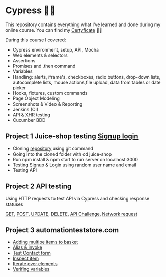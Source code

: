 # Cypress 👨‍💻
This repository contains everything what I've learned and done during my online course.
You can find my [Certyficate](https://www.udemy.com/certificate/UC-44f830a2-eafa-4bb9-8588-ba3d79653823/) 👨‍🎓 

During this course I covered:
* Cypress environment, setup, API, Mocha
* Web elements & selectors
* Assertions
* Promises and .then command
* Variables
* Handling: alerts, iframe's, checkboxes, radio buttons, drop-down lists, autocomplete lists, mouse actions,file upload, data from tables or date picker
* Hooks, fixtures, custom commands 
* Page Object Modeling
* Screenshots & Video & Reporting 
* Jenkins (CI)
* API & XHR testing 
* Cucumber BDD

## Project 1 Juice-shop testing [Signup login](https://github.com/Nieoczywiste-historie/Cypress/blob/main/signup_login.js)
* Cloning [repository](https://github.com/qauni/juice-shop) using git command 
* Going into the cloned folder with cd juice-shop
* Run npm install & npm start to run server on localhost:3000
* Testing Signup & Login using random user name and email
* Testing API 

## Project 2 API testing
Using HTTP requests to test API via Cypress and checking response statuses

[GET](https://github.com/Nieoczywiste-historie/Cypress/blob/main/get-request.js), [POST](https://github.com/Nieoczywiste-historie/Cypress/blob/main/post-request.js), [UPDATE](https://github.com/Nieoczywiste-historie/Cypress/blob/main/update-request.js), [DELETE](https://github.com/Nieoczywiste-historie/Cypress/blob/main/delete-request.js), [API Challenge](https://github.com/Nieoczywiste-historie/Cypress/blob/main/api-challenge.js), [Network request](https://github.com/Nieoczywiste-historie/Cypress/blob/main/network-request.js)

## Project 3 automationteststore.com
* [Adding multipe items to basket](https://github.com/Nieoczywiste-historie/Cypress/blob/main/add-multiple-items-to-basket.js)
* [Alias & invoke](https://github.com/Nieoczywiste-historie/Cypress/blob/main/alias-invoke.cy.js)
* [Test Contact form](https://github.com/Nieoczywiste-historie/Cypress/blob/main/Automationteststore.cy.js)
* [Inspect item](https://github.com/Nieoczywiste-historie/Cypress/blob/main/inspect-item.cy.js)
* [Iterate over elements](https://github.com/Nieoczywiste-historie/Cypress/blob/main/iterate-over-elements.cy.js)
* [Verifing variables](https://github.com/Nieoczywiste-historie/Cypress/blob/main/variables.cy.js)
